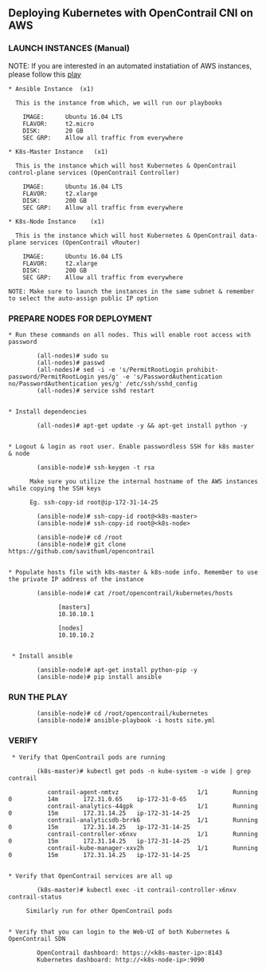 ## Deploying Kubernetes with OpenContrail CNI on AWS

### LAUNCH INSTANCES (Manual)

NOTE: If you are interested in an automated instatiation of AWS instances, please follow this [play](https://github.com/savithruml/ansible-labs/tree/master/aws)

    * Ansible Instance  (x1)
    
      This is the instance from which, we will run our playbooks
    
        IMAGE:      Ubuntu 16.04 LTS
        FLAVOR:     t2.micro
        DISK:       20 GB
        SEC GRP:    Allow all traffic from everywhere
    
    * K8s-Master Instance   (x1)
    
      This is the instance which will host Kubernetes & OpenContrail control-plane services (OpenContrail Controller)
    
        IMAGE:      Ubuntu 16.04 LTS
        FLAVOR:     t2.xlarge
        DISK:       200 GB
        SEC GRP:    Allow all traffic from everywhere
    
    * K8s-Node Instance    (x1)
    
      This is the instance which will host Kubernetes & OpenContrail data-plane services (OpenContrail vRouter)
    
        IMAGE:      Ubuntu 16.04 LTS
        FLAVOR:     t2.xlarge
        DISK:       200 GB
        SEC GRP:    Allow all traffic from everywhere

    NOTE: Make sure to launch the instances in the same subnet & remember to select the auto-assign public IP option


### PREPARE NODES FOR DEPLOYMENT

    * Run these commands on all nodes. This will enable root access with password
    
            (all-nodes)# sudo su
            (all-nodes)# passwd
            (all-nodes)# sed -i -e 's/PermitRootLogin prohibit-password/PermitRootLogin yes/g' -e 's/PasswordAuthentication no/PasswordAuthentication yes/g' /etc/ssh/sshd_config 
            (all-nodes)# service sshd restart
          
          
    * Install dependencies
    
            (all-nodes)# apt-get update -y && apt-get install python -y
    
    
    * Logout & login as root user. Enable passwordless SSH for k8s master & node
   
            (ansible-node)# ssh-keygen -t rsa
            
          Make sure you utilize the internal hostname of the AWS instances while copying the SSH keys
    
          Eg. ssh-copy-id root@ip-172-31-14-25
    
            (ansible-node)# ssh-copy-id root@<k8s-master>
            (ansible-node)# ssh-copy-id root@<k8s-node>
      
            (ansible-node)# cd /root
            (ansible-node)# git clone https://github.com/savithuml/opencontrail
      
      
    * Populate hosts file with k8s-master & k8s-node info. Remember to use the private IP address of the instance
    
            (ansible-node)# cat /root/opencontrail/kubernetes/hosts
       
                  [masters]
                  10.10.10.1

                  [nodes]
                  10.10.10.2
                  
                  
     * Install ansible
     
            (ansible-node)# apt-get install python-pip -y
            (ansible-node)# pip install ansible
            
        
 ### RUN THE PLAY
 
            (ansible-node)# cd /root/opencontrail/kubernetes
            (ansible-node)# ansible-playbook -i hosts site.yml
            
            
 ### VERIFY
 
     * Verify that OpenContrail pods are running
 
            (k8s-master)# kubectl get pods -n kube-system -o wide | grep contrail
               
               contrail-agent-nmtvz                      1/1       Running             0          14m       172.31.0.65    ip-172-31-0-65
               contrail-analytics-44gpk                  1/1       Running             0          15m       172.31.14.25   ip-172-31-14-25
               contrail-analyticsdb-brrk6                1/1       Running             0          15m       172.31.14.25   ip-172-31-14-25
               contrail-controller-x6nxv                 1/1       Running             0          15m       172.31.14.25   ip-172-31-14-25
               contrail-kube-manager-xxv2h               1/1       Running             0          15m       172.31.14.25   ip-172-31-14-25

            
    * Verify that OpenContrail services are all up
    
            (k8s-master)# kubectl exec -it contrail-controller-x6nxv contrail-status
            
         Similarly run for other OpenContrail pods
      
      
    * Verify that you can login to the Web-UI of both Kubernetes & OpenContrail SDN
    
            OpenContrail dashboard: https://<k8s-master-ip>:8143
            Kubernetes dashboard: http://<k8s-node-ip>:9090
